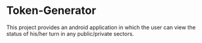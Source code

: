 # Token-Generator
This project provides an android application in which the user can view the status of his/her turn in any public/private sectors.
